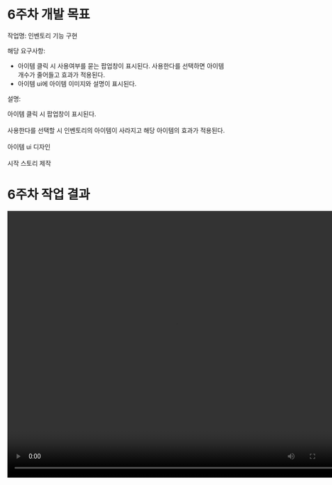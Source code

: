 # 6주차 개발 목표

작업명: 인벤토리 기능 구현

해당 요구사항: 
*  아이템 클릭 시 사용여부를 묻는 팝업창이 표시된다. 사용한다를 선택하면 아이템 개수가 줄어들고 효과가 적용된다.
*  아이템 ui에 아이템 이미지와 설명이 표시된다.

설명: 

아이템 클릭 시 팝업창이 표시된다.  
<br>
사용한다를 선택할 시 인벤토리의 아이템이 사라지고 해당 아이템의 효과가 적용된다.  
<br>
아이템 ui 디자인  
<br>
시작 스토리 제작  


# 6주차 작업 결과

<video controls width="760" height="600">
  <source src="6주차작업결과.mp4" type="video/mp4">
  Sorry, your browser doesn't support embedded videos.
</video>

